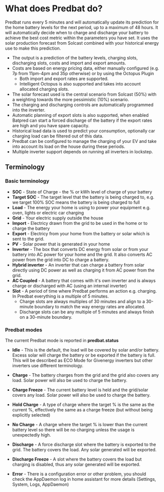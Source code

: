 # What does Predbat do?

Predbat runs every 5 minutes and will automatically update its prediction for the home battery levels for the next period, up to a maximum of 48 hours. It will automatically decide when to charge and discharge your battery to achieve the best cost metric within the parameters you have set. It uses the solar production forecast from Solcast combined with your historical energy use to make this prediction.

- The output is a prediction of the battery levels, charging slots, discharging slots, costs and import and export amounts.
- Costs are based on energy pricing data, either manually configured (e.g. 7p from 11pm-4pm and 35p otherwise) or by using the Octopus Plugin
    - Both import and export rates are supported.
    - Intelligent Octopus is also supported and takes into account allocated charging slots.  
- The solar forecast used is the central scenario from Solcast (50%) with a weighting towards the more pessimistic (10%) scenario.
- The charging and discharging controls are automatically programmed into the inverter.
- Automatic planning of export slots is also supported, when enabled Batpred can start a forced discharge of the battery if the export rates are high and you have spare capacity.
- Historical load data is used to predict your consumption, optionally car charging load can be filtered out of this data.
- Predbat can be configured to manage the charging of your EV and take into account its load on the house during these periods.
- Multiple inverter support depends on running all inverters in lockstep.

## Terminology

### Basic terminology

- **SOC** - State of Charge - the % or kWh level of charge of your battery
- **Target SOC** - The target level that the battery is being charged to, e.g. we target 100% SOC means the battery is being charged to full
- **Load** - The energy your home is using to power your equipment e.g. oven, lights or electric car charging
- **Grid** - Your electric supply outside the house
- **Import** - Electricy drawn from the grid to be used in the home or to charge the battery
- **Export** - Electricy from your home from the battery or solar which is sent to the grid.
- **PV** - Solar power that is generated in your home
- **Inverter** - The box that converts DC energy from solar or from your battery into AC power for your home and the grid. It also converts AC power from the grid into DC to charge a battery.
- **Hybrid inverter** - An inverter that can charge a battery from solar directly using DC power as well as charging it from AC power from the grid.
- **AC Coupled** - A battery that comes with it's own inverter and is always charge or discharged with AC (using an internal inverter)
- **Slot** - A period of time where Predbat performs an action e.g. charging. In Predbat everything is a multiple of 5 minutes.
    - Charge slots are always multiples of 30 minutes and align to a 30-minute boundary to match the way energy rates are allocated.
    - Discharge slots can be any multiple of 5 minutes and always finish on a 30-minute boundary.

### Predbat modes

The current Predbat mode is reported in **predbat.status**

- **Idle** - This is the default, the load will be covered by solar and/or battery. Excess solar will charge the battery or be exported if the battery is full. This will be described as ECO Mode for Givenergy inverters but other inverters use different terminology.

- **Charge** - The battery charges from the grid and the grid also covers any load. Solar power will also be used to charge the battery.
- **Charge Freeze** - The current battery level is held and the grid/solar covers any load. Solar power will also be used to charge the battery.
- **Hold Charge** - A type of charge where the target % is the same as the current %, effectively the same as a charge freeze (but without being explicitly selected)
- **No Charge** - A charge where the target % is lower than the current battery level so there will be no charging unless the usage is unexpectedly high.

- **Discharge** - A force discharge slot where the battery is exported to the grid. The battery covers the load. Any solar generated will be exported.
- **Discharge Freeze** - A slot where the battery covers the load but charging is disabled, thus any solar generated will be exported.

- **Error** - There is a configuration error or other problem, you should check the AppDaemon log in home assistant for more details (Settings, System, Logs, AppDaemon)

